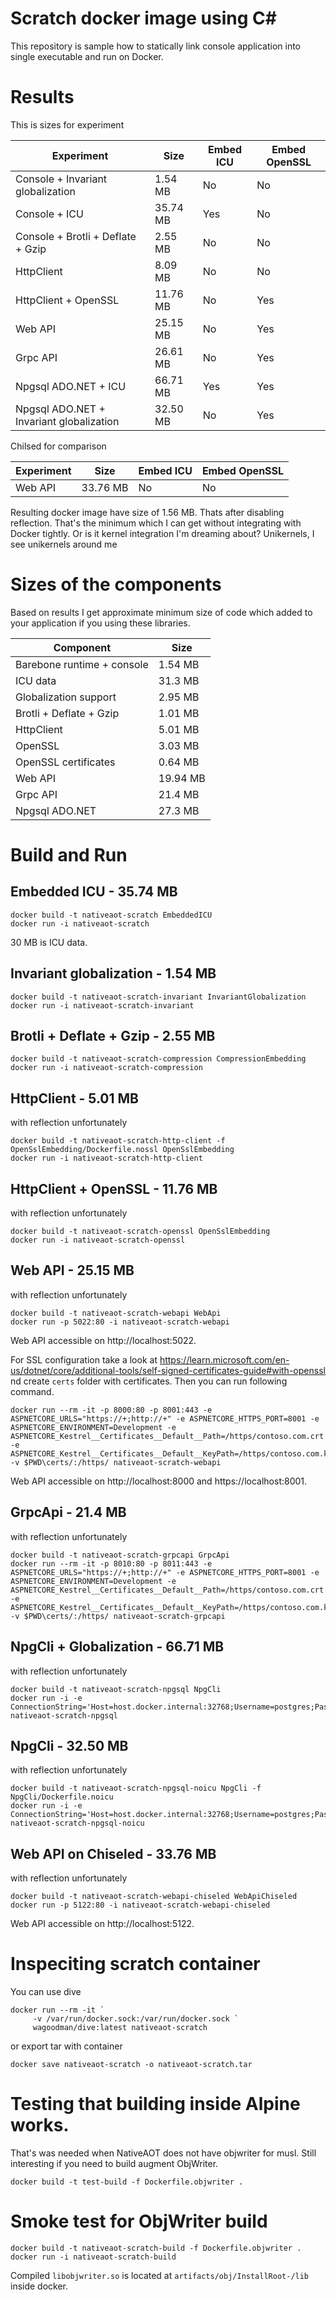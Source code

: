 Scratch docker image using C#
=============================

This repository is sample how to statically link console application into single executable and run on Docker.

# Results

This is sizes for experiment

| Experiment | Size | Embed ICU | Embed OpenSSL | 
| ------------ | ----- | --- | ---------- |
| Console + Invariant globalization | 1.54 MB | No | No |
| Console + ICU | 35.74 MB | Yes | No |
| Console + Brotli + Deflate + Gzip | 2.55 MB  | No | No |
| HttpClient | 8.09 MB | No | No |
| HttpClient + OpenSSL | 11.76 MB | No | Yes |
| Web API | 25.15 MB | No | Yes |
| Grpc API | 26.61 MB | No | Yes |
| Npgsql ADO.NET + ICU | 66.71 MB | Yes | Yes |
| Npgsql ADO.NET + Invariant globalization | 32.50 MB | No | Yes |

Chilsed for comparison

| Experiment | Size | Embed ICU | Embed OpenSSL | 
| ------------ | ----- | --- | ---------- |
| Web API | 33.76 MB | No | No |

Resulting docker image have size of 1.56 MB. Thats after disabling reflection. That's the minimum which I can get without integrating with Docker tightly. Or is it kernel integration I'm dreaming about? Unikernels, I see unikernels around me

# Sizes of the components

Based on results I get approximate minimum size of code which added to your application if you using these libraries.

| Component | Size |  
| ------------ | ----- |
| Barebone runtime + console | 1.54 MB |
| ICU data | 31.3 MB |
| Globalization support | 2.95 MB |
| Brotli + Deflate + Gzip | 1.01 MB  |
| HttpClient | 5.01 MB |
| OpenSSL | 3.03 MB |
| OpenSSL certificates | 0.64 MB |
| Web API | 19.94 MB |
| Grpc API | 21.4 MB |
| Npgsql ADO.NET | 27.3 MB |

# Build and Run

## Embedded ICU - 35.74 MB
```shell
docker build -t nativeaot-scratch EmbeddedICU 
docker run -i nativeaot-scratch
```

30 MB is ICU data.

## Invariant globalization - 1.54 MB
```shell
docker build -t nativeaot-scratch-invariant InvariantGlobalization
docker run -i nativeaot-scratch-invariant
```

## Brotli + Deflate + Gzip - 2.55 MB
```shell
docker build -t nativeaot-scratch-compression CompressionEmbedding
docker run -i nativeaot-scratch-compression
```

## HttpClient - 5.01 MB
with reflection unfortunately
```shell
docker build -t nativeaot-scratch-http-client -f OpenSslEmbedding/Dockerfile.nossl OpenSslEmbedding
docker run -i nativeaot-scratch-http-client
```

## HttpClient + OpenSSL - 11.76 MB
with reflection unfortunately
```shell
docker build -t nativeaot-scratch-openssl OpenSslEmbedding
docker run -i nativeaot-scratch-openssl
```

## Web API - 25.15 MB
with reflection unfortunately
```shell
docker build -t nativeaot-scratch-webapi WebApi
docker run -p 5022:80 -i nativeaot-scratch-webapi
```

Web API accessible on http://localhost:5022.

For SSL configuration take a look at https://learn.microsoft.com/en-us/dotnet/core/additional-tools/self-signed-certificates-guide#with-openssl nd create `certs` folder with certificates. Then you can run following command.

```
docker run --rm -it -p 8000:80 -p 8001:443 -e ASPNETCORE_URLS="https://+;http://+" -e ASPNETCORE_HTTPS_PORT=8001 -e ASPNETCORE_ENVIRONMENT=Development -e ASPNETCORE_Kestrel__Certificates__Default__Path=/https/contoso.com.crt -e ASPNETCORE_Kestrel__Certificates__Default__KeyPath=/https/contoso.com.key -v $PWD\certs/:/https/ nativeaot-scratch-webapi
```

Web API accessible on http://localhost:8000 and https://localhost:8001.

## GrpcApi - 21.4 MB
with reflection unfortunately
```shell
docker build -t nativeaot-scratch-grpcapi GrpcApi
docker run --rm -it -p 8010:80 -p 8011:443 -e ASPNETCORE_URLS="https://+;http://+" -e ASPNETCORE_HTTPS_PORT=8001 -e ASPNETCORE_ENVIRONMENT=Development -e ASPNETCORE_Kestrel__Certificates__Default__Path=/https/contoso.com.crt -e ASPNETCORE_Kestrel__Certificates__Default__KeyPath=/https/contoso.com.key -v $PWD\certs/:/https/ nativeaot-scratch-grpcapi
``` 

## NpgCli + Globalization - 66.71 MB
with reflection unfortunately
```shell
docker build -t nativeaot-scratch-npgsql NpgCli
docker run -i -e ConnectionString='Host=host.docker.internal:32768;Username=postgres;Password=postgrespw' nativeaot-scratch-npgsql
```

## NpgCli - 32.50 MB
with reflection unfortunately
```shell
docker build -t nativeaot-scratch-npgsql-noicu NpgCli -f NpgCli/Dockerfile.noicu
docker run -i -e ConnectionString='Host=host.docker.internal:32768;Username=postgres;Password=postgrespw' nativeaot-scratch-npgsql-noicu
```

## Web API on Chiseled - 33.76 MB
with reflection unfortunately
```shell
docker build -t nativeaot-scratch-webapi-chiseled WebApiChiseled
docker run -p 5122:80 -i nativeaot-scratch-webapi-chiseled
```

Web API accessible on http://localhost:5122.

# Inspeciting scratch container

You can use dive
```shell
docker run --rm -it `
     -v /var/run/docker.sock:/var/run/docker.sock `
     wagoodman/dive:latest nativeaot-scratch
```

or export tar with container

```
docker save nativeaot-scratch -o nativeaot-scratch.tar
```

# Testing that building inside Alpine works.

That's was needed when NativeAOT does not have objwriter for musl. Still interesting if you need to build augment ObjWriter.
```
docker build -t test-build -f Dockerfile.objwriter .
```

# Smoke test for ObjWriter build

```
docker build -t nativeaot-scratch-build -f Dockerfile.objwriter .
docker run -i nativeaot-scratch-build
```

Compiled `libobjwriter.so` is located at `artifacts/obj/InstallRoot-/lib` inside docker.